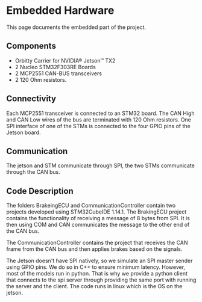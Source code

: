 # Embedded Hardware
This page documents the embedded part of the project.

## Components
- Orbitty Carrier for NVIDIA® Jetson™ TX2
- 2 Nucleo STM32F303RE Boards
- 2 MCP2551 CAN-BUS transceivers
- 2 120 Ohm resistors.

## Connectivity
Each MCP2551 transceiver is connected to an STM32 board. The CAN High and CAN Low wires of the bus are terminated with 120 Ohm resistors. One SPI interface of one of the STMs is connected to the four GPIO pins of the Jetson board.

## Communication
The jetson and STM communicate through SPI, the two STMs communicate through the CAN bus.

## Code Description
The folders BrakeingECU and CommunicationController contain two projects developed using STM32CubeIDE 1.14.1. The BrakingECU project contains the functionality of receiving a message of 8 bytes from SPI. It is then using COM and CAN communicates the message to the other end of the CAN bus.

The CommunicationController contains the project that receives the CAN frame from the CAN bus and then applies brakes based on the signals.

The Jetson doesn't have SPI natively, so we simulate an SPI master sender using GPIO pins. We do so in C++ to ensure minimum latency. However, most of the models run in python. That is why we provide a python client that connects to the spi server through providing the same port with running the server and the client. The code runs in linux which is the OS on the jetson.
